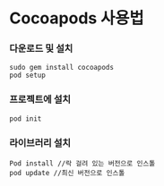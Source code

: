 # Cocoapods 사용법

### 다운로드 및 설치

```
sudo gem install cocoapods
pod setup
```



### 프로젝트에 설치

```
pod init
```



### 라이브러리 설치

```
Pod install	//락 걸려 있는 버전으로 인스톨
pod update //최신 버전으로 인스톨
```

